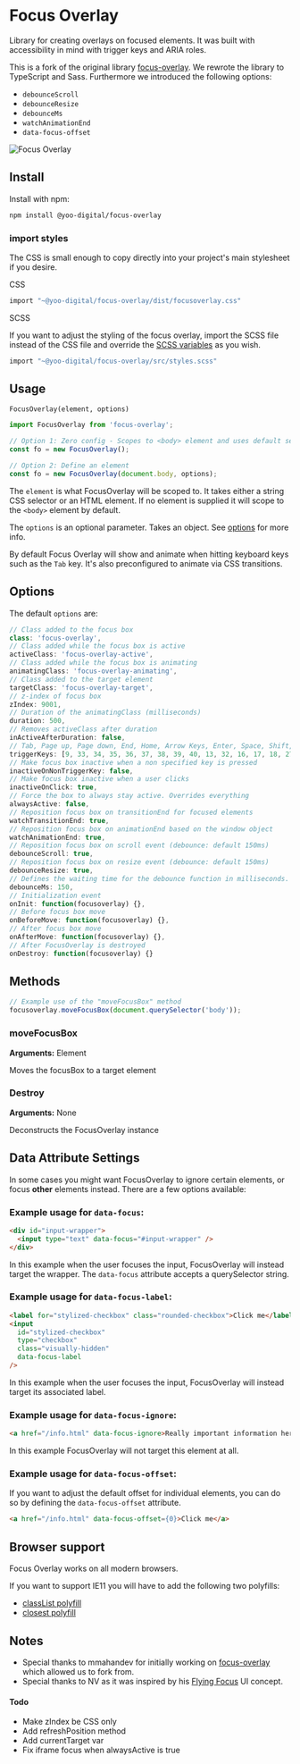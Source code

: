 # Focus Overlay

Library for creating overlays on focused elements. It was built with accessibility in mind with trigger keys and ARIA roles.

This is a fork of the original library [focus-overlay](https://github.com/mmahandev/FocusOverlay). We rewrote the library to TypeScript and Sass. Furthermore we introduced the following options:

* `debounceScroll`
* `debounceResize`
* `debounceMs`
* `watchAnimationEnd`
* `data-focus-offset`

![Focus Overlay](http://i.imgur.com/zMFb7m4.gif)

## Install

Install with npm:

```bash
npm install @yoo-digital/focus-overlay
```

### import styles

The CSS is small enough to copy directly into your project's main stylesheet if you desire.

CSS
```bash
import "~@yoo-digital/focus-overlay/dist/focusoverlay.css"
```

SCSS

If you want to adjust the styling of the focus overlay, import the SCSS file instead of the CSS file and override the [SCSS variables](https://github.com/yoo-digital/FocusOverlay/blob/master/src/styles.scss) as you wish.

 ```bash
import "~@yoo-digital/focus-overlay/src/styles.scss"
```

## Usage

`FocusOverlay(element, options)`

```js
import FocusOverlay from 'focus-overlay';

// Option 1: Zero config - Scopes to <body> element and uses default settings
const fo = new FocusOverlay();

// Option 2: Define an element
const fo = new FocusOverlay(document.body, options);
```

The `element` is what FocusOverlay will be scoped to. It takes either a string CSS selector or an HTML element. If no element is supplied it will scope to the `<body>` element by default.

The `options` is an optional parameter. Takes an object. See [options](#options) for more info.

By default Focus Overlay will show and animate when hitting keyboard keys such as the `Tab` key. It's also preconfigured to animate via CSS transitions.

## Options

The default `options` are:

```js
// Class added to the focus box
class: 'focus-overlay',
// Class added while the focus box is active
activeClass: 'focus-overlay-active',
// Class added while the focus box is animating
animatingClass: 'focus-overlay-animating',
// Class added to the target element
targetClass: 'focus-overlay-target',
// z-index of focus box
zIndex: 9001,
// Duration of the animatingClass (milliseconds)
duration: 500,
// Removes activeClass after duration
inActiveAfterDuration: false,
// Tab, Page up, Page down, End, Home, Arrow Keys, Enter, Space, Shift, Ctrl, Alt, ESC
triggerKeys: [9, 33, 34, 35, 36, 37, 38, 39, 40, 13, 32, 16, 17, 18, 27],
// Make focus box inactive when a non specified key is pressed
inactiveOnNonTriggerKey: false,
// Make focus box inactive when a user clicks
inactiveOnClick: true,
// Force the box to always stay active. Overrides everything
alwaysActive: false,
// Reposition focus box on transitionEnd for focused elements
watchTransitionEnd: true,
// Reposition focus box on animationEnd based on the window object
watchAnimationEnd: true,
// Reposition focus box on scroll event (debounce: default 150ms)
debounceScroll: true,
// Reposition focus box on resize event (debounce: default 150ms)
debounceResize: true,
// Defines the waiting time for the debounce function in milliseconds.
debounceMs: 150,
// Initialization event
onInit: function(focusoverlay) {},
// Before focus box move
onBeforeMove: function(focusoverlay) {},
// After focus box move
onAfterMove: function(focusoverlay) {},
// After FocusOverlay is destroyed
onDestroy: function(focusoverlay) {}
```

## Methods

```js
// Example use of the "moveFocusBox" method
focusoverlay.moveFocusBox(document.querySelector('body'));
```

### moveFocusBox

**Arguments:** Element

Moves the focusBox to a target element

### Destroy

**Arguments:** None

Deconstructs the FocusOverlay instance

## Data Attribute Settings

In some cases you might want FocusOverlay to ignore certain elements, or focus **other** elements instead. There are a few options available:

### Example usage for `data-focus`:

```html
<div id="input-wrapper">
  <input type="text" data-focus="#input-wrapper" />
</div>
```

In this example when the user focuses the input, FocusOverlay will instead target the wrapper. The `data-focus` attribute accepts a querySelector string.

### Example usage for `data-focus-label`:

```html
<label for="stylized-checkbox" class="rounded-checkbox">Click me</label>
<input
  id="stylized-checkbox"
  type="checkbox"
  class="visually-hidden"
  data-focus-label
/>
```

In this example when the user focuses the input, FocusOverlay will instead target its associated label.

### Example usage for `data-focus-ignore`:

```html
<a href="/info.html" data-focus-ignore>Really important information here!</a>
```

In this example FocusOverlay will not target this element at all.

### Example usage for `data-focus-offset`:

If you want to adjust the default offset for individual elements, you can do so by defining the `data-focus-offset` attribute.

```html
<a href="/info.html" data-focus-offset={0}>Click me</a>
```

## Browser support

Focus Overlay works on all modern browsers.

If you want to support IE11 you will have to add the following two polyfills:

* [classList polyfill](https://developer.mozilla.org/de/docs/Web/API/Element/classList#polyfill)
* [closest polyfill](https://developer.mozilla.org/en-US/docs/Web/API/Element/closest#polyfill)

## Notes

- Special thanks to mmahandev for initially working on [focus-overlay](https://github.com/mmahandev/FocusOverlay) which allowed us to fork from.
- Special thanks to NV as it was inspired by his [Flying Focus](https://github.com/NV/flying-focus) UI concept.

#### Todo

- Make zIndex be CSS only
- Add refreshPosition method
- Add currentTarget var
- Fix iframe focus when alwaysActive is true
